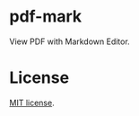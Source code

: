# pdf-mark
View PDF with Markdown Editor.

# License
[MIT license](https://en.wikipedia.org/wiki/MIT_License).
